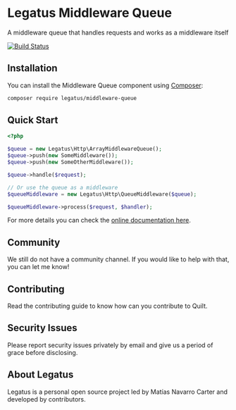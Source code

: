 Legatus Middleware Queue
========================

A middleware queue that handles requests and works as a middleware itself

[![Build Status](https://drone.mnavarro.dev/api/badges/legatus/middleware-queue/status.svg)](https://drone.mnavarro.dev/legatus/middleware-queue)

## Installation
You can install the Middleware Queue component using [Composer][composer]:

```bash
composer require legatus/middleware-queue
```

## Quick Start

```php
<?php

$queue = new Legatus\Http\ArrayMiddlewareQueue();
$queue->push(new SomeMiddleware());
$queue->push(new SomeOtherMiddleware());

$queue->handle($request);

// Or use the queue as a middleware
$queueMiddleware = new Legatus\Http\QueueMiddleware($queue);

$queueMiddleware->process($request, $handler);
```

For more details you can check the [online documentation here][docs].

## Community
We still do not have a community channel. If you would like to help with that, you can let me know!

## Contributing
Read the contributing guide to know how can you contribute to Quilt.

## Security Issues
Please report security issues privately by email and give us a period of grace before disclosing.

## About Legatus
Legatus is a personal open source project led by Matías Navarro Carter and developed by contributors.

[composer]: https://getcomposer.org/
[docs]: https://legatus.mnavarro.dev/components/middleware-queue